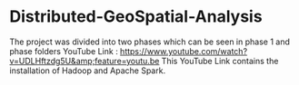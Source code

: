 # Distributed-GeoSpatial-Analysis
The project was divided into two phases which can be seen in phase 1 and phase folders
YouTube Link : https://www.youtube.com/watch?v=UDLHftzdg5U&amp;feature=youtu.be
This YouTube Link contains the installation of Hadoop and Apache Spark.
